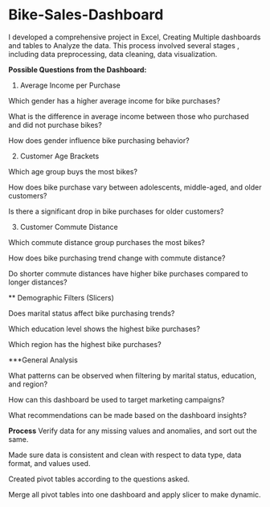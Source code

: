 # Bike-Sales-Dashboard
I developed a comprehensive project in Excel, Creating Multiple dashboards and tables to Analyze the data. This process involved  several stages , including data preprocessing, data cleaning, data visualization.

**Possible Questions from the Dashboard:**
1. Average Income per Purchase

Which gender has a higher average income for bike purchases?

What is the difference in average income between those who purchased and did not purchase bikes?

How does gender influence bike purchasing behavior?

2. Customer Age Brackets

Which age group buys the most bikes?

How does bike purchase vary between adolescents, middle-aged, and older customers?

Is there a significant drop in bike purchases for older customers?

3. Customer Commute Distance

Which commute distance group purchases the most bikes?

How does bike purchasing trend change with commute distance?

Do shorter commute distances have higher bike purchases compared to longer distances?

** Demographic Filters (Slicers)

Does marital status affect bike purchasing trends?

Which education level shows the highest bike purchases?

Which region has the highest bike purchases?

***General Analysis

What patterns can be observed when filtering by marital status, education, and region?

How can this dashboard be used to target marketing campaigns?

What recommendations can be made based on the dashboard insights?

**Process**
Verify data for any missing values and anomalies, and sort out the same.

Made sure data is consistent and clean with respect to data type, data format, and values used.

Created pivot tables according to the questions asked.

Merge all pivot tables into one dashboard and apply slicer to make dynamic.

